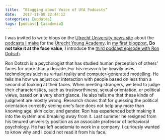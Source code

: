 ```yaml
---
title:  “Blogging about Voice of UYA Podcasts”
date:   2017-11-08 22:44:12
categories: [updates]
tags: [podcast] [academia]
---
```


I was invited to write blogs on the [Utrecht University news site][dub] about the [podcasts I make][soundcloud] for the [Utrecht Young Academy][uya]. In [my first blogpost][dubblog], **Do not take it at the face value**, I introduce the [third podcast episode with Ron Dotsch][ronpodcast].

Ron Dotsch is a psychologist that has studied human perception of others' faces for more than a decade. For his research he heavily uses technologies such as virtual reality and computer-generated modelling. He tells me how we adjust our interaction with people based on less than a second of looking at their faces. When meeting strangers, we tend to judge their characteristics, such as trustworthiness, sexual orientation, or political views, based on a very short glance. He also tells me that these kinds of judgment are mostly wrong. Research shows that for guessing the political orientation correctly seeing one's face does not help any more than knowing age, skin color, and gender.
Ron has experienced both making it into the system and breaking away from it. Last summer he resigned from his tenured university position as an associate professor of behavioral psychology. He has left academia to work in a company. I curiously wanted to know why and I could not read it from his face.

[dubblog]:     https://www.dub.uu.nl/en/blog/do-not-take-it-face-value
[ronpodcast]:  https://soundcloud.com/utrechtyoungacademy/voice-of-uya-ron-dotsch
[dub]:         https://www.dub.uu.nl/en/
[soundcloud]:  https://soundcloud.com/utrechtyoungacademy
[uya]:	       https://www.uu.nl/en/research/utrecht-young-academy

